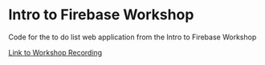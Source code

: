 # Intro to Firebase Workshop
Code for the to do list web application from the Intro to Firebase Workshop

[Link to Workshop Recording](https://www.youtube.com/watch?v=yxvK_RKC4Z4)
